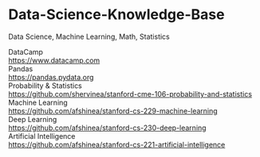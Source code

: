 # Data-Science-Knowledge-Base
Data Science, Machine Learning, Math, Statistics

DataCamp   
https://www.datacamp.com   
Pandas   
https://pandas.pydata.org   
Probability & Statistics   
https://github.com/shervinea/stanford-cme-106-probability-and-statistics   
Machine Learning   
https://github.com/afshinea/stanford-cs-229-machine-learning   
Deep Learning   
https://github.com/afshinea/stanford-cs-230-deep-learning   
Artificial Intelligence   
https://github.com/afshinea/stanford-cs-221-artificial-intelligence   
 
